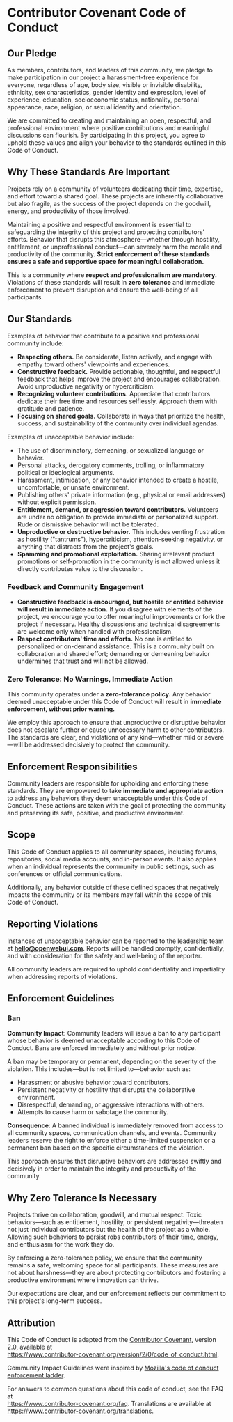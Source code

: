# Contributor Covenant Code of Conduct

## Our Pledge

As members, contributors, and leaders of this community, we pledge to make participation in our project a harassment-free experience for everyone, regardless of age, body size, visible or invisible disability, ethnicity, sex characteristics, gender identity and expression, level of experience, education, socioeconomic status, nationality, personal appearance, race, religion, or sexual identity and orientation.

We are committed to creating and maintaining an open, respectful, and professional environment where positive contributions and meaningful discussions can flourish. By participating in this project, you agree to uphold these values and align your behavior to the standards outlined in this Code of Conduct.

## Why These Standards Are Important

Projects rely on a community of volunteers dedicating their time, expertise, and effort toward a shared goal. These projects are inherently collaborative but also fragile, as the success of the project depends on the goodwill, energy, and productivity of those involved.

Maintaining a positive and respectful environment is essential to safeguarding the integrity of this project and protecting contributors' efforts. Behavior that disrupts this atmosphere—whether through hostility, entitlement, or unprofessional conduct—can severely harm the morale and productivity of the community. **Strict enforcement of these standards ensures a safe and supportive space for meaningful collaboration.**

This is a community where **respect and professionalism are mandatory.** Violations of these standards will result in **zero tolerance** and immediate enforcement to prevent disruption and ensure the well-being of all participants.

## Our Standards

Examples of behavior that contribute to a positive and professional community include:

- **Respecting others.** Be considerate, listen actively, and engage with empathy toward others' viewpoints and experiences.
- **Constructive feedback.** Provide actionable, thoughtful, and respectful feedback that helps improve the project and encourages collaboration. Avoid unproductive negativity or hypercriticism.
- **Recognizing volunteer contributions.** Appreciate that contributors dedicate their free time and resources selflessly. Approach them with gratitude and patience.
- **Focusing on shared goals.** Collaborate in ways that prioritize the health, success, and sustainability of the community over individual agendas.

Examples of unacceptable behavior include:

- The use of discriminatory, demeaning, or sexualized language or behavior.
- Personal attacks, derogatory comments, trolling, or inflammatory political or ideological arguments.
- Harassment, intimidation, or any behavior intended to create a hostile, uncomfortable, or unsafe environment.
- Publishing others' private information (e.g., physical or email addresses) without explicit permission.
- **Entitlement, demand, or aggression toward contributors.** Volunteers are under no obligation to provide immediate or personalized support. Rude or dismissive behavior will not be tolerated.
- **Unproductive or destructive behavior.** This includes venting frustration as hostility ("tantrums"), hypercriticism, attention-seeking negativity, or anything that distracts from the project's goals.
- **Spamming and promotional exploitation.** Sharing irrelevant product promotions or self-promotion in the community is not allowed unless it directly contributes value to the discussion.

### Feedback and Community Engagement

- **Constructive feedback is encouraged, but hostile or entitled behavior will result in immediate action.** If you disagree with elements of the project, we encourage you to offer meaningful improvements or fork the project if necessary. Healthy discussions and technical disagreements are welcome only when handled with professionalism.
- **Respect contributors' time and efforts.** No one is entitled to personalized or on-demand assistance. This is a community built on collaboration and shared effort; demanding or demeaning behavior undermines that trust and will not be allowed.

### Zero Tolerance: No Warnings, Immediate Action

This community operates under a **zero-tolerance policy.** Any behavior deemed unacceptable under this Code of Conduct will result in **immediate enforcement, without prior warning.**

We employ this approach to ensure that unproductive or disruptive behavior does not escalate further or cause unnecessary harm to other contributors. The standards are clear, and violations of any kind—whether mild or severe—will be addressed decisively to protect the community.

## Enforcement Responsibilities

Community leaders are responsible for upholding and enforcing these standards. They are empowered to take **immediate and appropriate action** to address any behaviors they deem unacceptable under this Code of Conduct. These actions are taken with the goal of protecting the community and preserving its safe, positive, and productive environment.

## Scope

This Code of Conduct applies to all community spaces, including forums, repositories, social media accounts, and in-person events. It also applies when an individual represents the community in public settings, such as conferences or official communications.

Additionally, any behavior outside of these defined spaces that negatively impacts the community or its members may fall within the scope of this Code of Conduct.

## Reporting Violations

Instances of unacceptable behavior can be reported to the leadership team at **hello@openwebui.com**. Reports will be handled promptly, confidentially, and with consideration for the safety and well-being of the reporter.

All community leaders are required to uphold confidentiality and impartiality when addressing reports of violations.

## Enforcement Guidelines

### Ban

**Community Impact**: Community leaders will issue a ban to any participant whose behavior is deemed unacceptable according to this Code of Conduct. Bans are enforced immediately and without prior notice.

A ban may be temporary or permanent, depending on the severity of the violation. This includes—but is not limited to—behavior such as:

- Harassment or abusive behavior toward contributors.
- Persistent negativity or hostility that disrupts the collaborative environment.
- Disrespectful, demanding, or aggressive interactions with others.
- Attempts to cause harm or sabotage the community.

**Consequence**: A banned individual is immediately removed from access to all community spaces, communication channels, and events. Community leaders reserve the right to enforce either a time-limited suspension or a permanent ban based on the specific circumstances of the violation.

This approach ensures that disruptive behaviors are addressed swiftly and decisively in order to maintain the integrity and productivity of the community.

## Why Zero Tolerance Is Necessary

Projects thrive on collaboration, goodwill, and mutual respect. Toxic behaviors—such as entitlement, hostility, or persistent negativity—threaten not just individual contributors but the health of the project as a whole. Allowing such behaviors to persist robs contributors of their time, energy, and enthusiasm for the work they do.

By enforcing a zero-tolerance policy, we ensure that the community remains a safe, welcoming space for all participants. These measures are not about harshness—they are about protecting contributors and fostering a productive environment where innovation can thrive.

Our expectations are clear, and our enforcement reflects our commitment to this project's long-term success.

## Attribution

This Code of Conduct is adapted from the [Contributor Covenant][homepage], version 2.0, available at  
https://www.contributor-covenant.org/version/2/0/code_of_conduct.html.

Community Impact Guidelines were inspired by [Mozilla's code of conduct enforcement ladder](https://github.com/mozilla/diversity).

[homepage]: https://www.contributor-covenant.org

For answers to common questions about this code of conduct, see the FAQ at  
https://www.contributor-covenant.org/faq. Translations are available at  
https://www.contributor-covenant.org/translations.
